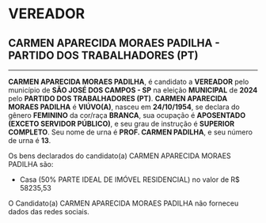 # VEREADOR
## CARMEN APARECIDA MORAES PADILHA - PARTIDO DOS TRABALHADORES (PT)
---
**CARMEN APARECIDA MORAES PADILHA**, é candidato a **VEREADOR** pelo município de **SÃO JOSÉ DOS CAMPOS - SP** na eleição **MUNICIPAL** de **2024** pelo **PARTIDO DOS TRABALHADORES (PT)**.
**CARMEN APARECIDA MORAES PADILHA** é **VIÚVO(A)**, nasceu em **24/10/1954**, se declara do gênero **FEMININO** da cor/raça **BRANCA**, sua ocupação é **APOSENTADO (EXCETO SERVIDOR PÚBLICO)**, e seu grau de instrução é **SUPERIOR COMPLETO**.
Seu nome de urna é **PROF. CARMEN PADILHA**, e seu número de urna é **13**.

Os bens declarados do candidato(a) CARMEN APARECIDA MORAES PADILHA são: 
- Casa (50% PARTE IDEAL DE IMÓVEL RESIDENCIAL) no valor de R$ 58235,53

O Candidato(a) CARMEN APARECIDA MORAES PADILHA não forneceu dados das redes sociais.